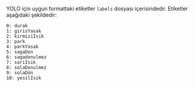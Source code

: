 YOLO için uygun formattaki etiketler `labels` dosyası içerisindedir. Etiketler aşağıdaki şekildedir:

```
0: durak
1: girisYasak
2: kirmiziIsik
3: park
4: parkYasak
5: sagaDon
6: sagadonulmez
7: sariIsik
8: solaDonulmez
9: solaDön
10: yesilIsik
```